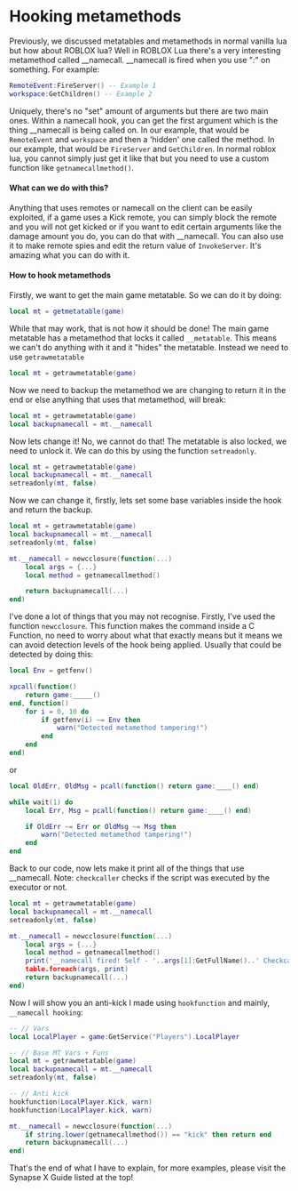 # Hooking metamethods

Previously, we discussed metatables and metamethods in normal vanilla lua but how about ROBLOX lua? Well in ROBLOX Lua there's a very interesting metamethod called __namecall. __namecall is fired when you use "*:*" on something. For example:
```lua
RemoteEvent:FireServer() -- Example 1
workspace:GetChildren() -- Example 2
```
Uniquely, there's no "set" amount of arguments but there are two main ones. Within a namecall hook, you can get the first argument which is the thing __namecall is being called on. In our example, that would be `RemoteEvent` and `workspace` and then a 'hidden' one called the method. In our example, that would be `FireServer` and `GetChildren`. In normal roblox lua, you cannot simply just get it like that but you need to use a custom function like `getnamecallmethod()`. 

#### What can we do with this?

Anything that uses remotes or namecall on the client can be easily exploited, if a game uses a Kick remote, you can simply block the remote and you will not get kicked or if you want to edit certain arguments like the damage amount you do, you can do that with __namecall. You can also use it to make remote spies and edit the return value of `InvokeServer`. It's amazing what you can do with it.

#### How to hook metamethods
Firstly, we want to get the main game metatable. So we can do it by doing:
```lua
local mt = getmetatable(game)
```
While that may work, that is not how it should be done! The main game metatable has a metamethod that locks it called `__metatable`. This means we can't do anything with it and it "hides" the metatable. Instead we need to use `getrawmetatable`
```lua
local mt = getrawmetatable(game)
```
Now we need to backup the metamethod we are changing to return it in the end or else anything that uses that metamethod, will break:
```lua
local mt = getrawmetatable(game)
local backupnamecall = mt.__namecall
```
Now lets change it! No, we cannot do that! The metatable is also locked, we need to unlock it. We can do this by using the function `setreadonly`.
```lua
local mt = getrawmetatable(game)
local backupnamecall = mt.__namecall
setreadonly(mt, false)
```
Now we can change it, firstly, lets set some base variables inside the hook and return the backup.
```lua
local mt = getrawmetatable(game)
local backupnamecall = mt.__namecall
setreadonly(mt, false)

mt.__namecall = newcclosure(function(...)
    local args = {...}
    local method = getnamecallmethod()

    return backupnamecall(...)
end)
```
I've done a lot of things that you may not recognise. Firstly, I've used the function `newcclosure`. This function makes the command inside a C Function, no need to worry about what that exactly means but it means we can avoid detection levels of the hook being applied. Usually that could be detected by doing this:
```lua
local Env = getfenv()

xpcall(function()
    return game:_____()
end, function()
    for i = 0, 10 do
        if getfenv(i) ~= Env then
            warn("Detected metamethod tampering!")
        end
    end
end)
``` 
or
```lua
local OldErr, OldMsg = pcall(function() return game:____() end)

while wait(1) do
    local Err, Msg = pcall(function() return game:____() end)

    if OldErr ~= Err or OldMsg ~= Msg then
        warn("Detected metamethod tampering!")
    end
end
```
Back to our code, now lets make it print all of the things that use __namecall. Note: `checkcaller` checks if the script was executed by the executor or not.
```lua
local mt = getrawmetatable(game)
local backupnamecall = mt.__namecall
setreadonly(mt, false)

mt.__namecall = newcclosure(function(...)
    local args = {...}
    local method = getnamecallmethod()
    print('__namecall fired! Self - '..args[1]:GetFullName()..' Checkcaller - '..checkcaller()..' Args:')
    table.foreach(args, print)
    return backupnamecall(...)
end)
```

Now I will show you an anti-kick I made using `hookfunction` and mainly, `__namecall hooking`:
```lua
-- // Vars
local LocalPlayer = game:GetService("Players").LocalPlayer

-- // Base MT Vars + Funs
local mt = getrawmetatable(game)
local backupnamecall = mt.__namecall
setreadonly(mt, false)

-- // Anti kick
hookfunction(LocalPlayer.Kick, warn)
hookfunction(LocalPlayer.kick, warn)

mt.__namecall = newcclosure(function(...)
    if string.lower(getnamecallmethod()) == "kick" then return end
    return backupnamecall(...)
end)
```

That's the end of what I have to explain, for more examples, please visit the Synapse X Guide listed at the top!